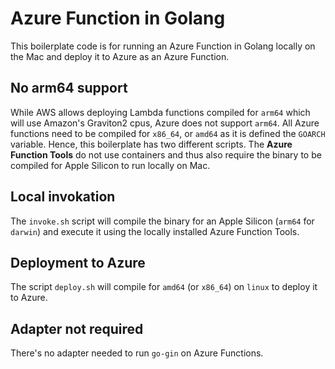 # Azure Function in Golang

This boilerplate code is for running an Azure Function in Golang locally on the Mac and deploy it to Azure as an Azure Function.

## No arm64 support

While AWS allows deploying Lambda functions compiled for `arm64` which will use Amazon's Graviton2 cpus, Azure does not support `arm64`. All Azure functions need to be compiled for `x86_64`, or `amd64` as it is defined the `GOARCH` variable. Hence, this boilerplate has two different scripts. The **Azure Function Tools** do not use containers and thus also require the binary to be compiled for Apple Silicon to run locally on Mac.

## Local invokation

The `invoke.sh` script will compile the binary for an Apple Silicon (`arm64` for `darwin`) and execute it using the locally installed Azure Function Tools.

## Deployment to Azure

The script `deploy.sh` will compile for `amd64` (or `x86_64`) on `linux` to deploy it to Azure. 

## Adapter not required

There's no adapter needed to run `go-gin` on Azure Functions. 